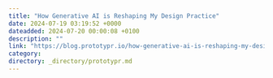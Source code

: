 ```yaml
---
title: "How Generative AI is Reshaping My Design Practice"
date: 2024-07-19 03:19:52 +0000
dateadded: 2024-07-20 00:00:08 +0100
description: ""
link: "https://blog.prototypr.io/how-generative-ai-is-reshaping-my-design-practice-78a806dce2e3?source=rss----eb297ea1161a---4"
category:
directory: _directory/prototypr.md
---
```

